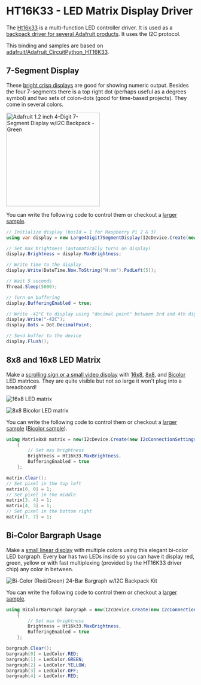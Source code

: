 # HT16K33 - LED Matrix Display Driver

The [Ht16k33](https://cdn-shop.adafruit.com/datasheets/ht16K33v110.pdf) is a multi-function LED controller driver. It is used as a [backpack driver for several Adafruit products](https://www.adafruit.com/?q=Ht16k33). It uses the I2C protocol.

This binding and samples are based on [adafruit/Adafruit_CircuitPython_HT16K33](https://github.com/adafruit/Adafruit_CircuitPython_HT16K33).

## 7-Segment Display

These [bright crisp displays](https://www.adafruit.com/product/1270) are good for showing numeric output. Besides the four 7-segments there is a top right dot (perhaps useful as a degrees symbol) and two sets of colon-dots (good for time-based projects). They come in several colors.

<img src="https://cdn-shop.adafruit.com/970x728/1268-00.jpg" width ="250px" title="Adafruit 1.2 inch 4-Digit 7-Segment Display w/I2C Backpack - Green" />

You can write the following code to control them or checkout a [larger sample](samples/Large4Digit7SegmentDisplay/Program.cs).

```csharp
// Initialize display (busId = 1 for Raspberry Pi 2 & 3)
using var display = new Large4Digit7SegmentDisplay(I2cDevice.Create(new I2cConnectionSettings(busId: 1, address: Ht16k33.DefaultI2cAddress));

// Set max brightness (automatically turns on display)
display.Brightness = display.MaxBrightness;

// Write time to the display
display.Write(DateTime.Now.ToString("H:mm").PadLeft(5));

// Wait 5 seconds
Thread.Sleep(5000);

// Turn on buffering
display.BufferingEnabled = true;

// Write -42°C to display using "decimal point" between 3rd and 4th digit as the ° character
display.Write("-42C");
display.Dots = Dot.DecimalPoint;

// Send buffer to the device
display.Flush();
```

## 8x8 and 16x8 LED Matrix

Make a [scrolling sign or a small video display](https://www.adafruit.com/product/1614) with [16x8](https://www.adafruit.com/product/2040), [8x8](https://www.adafruit.com/product/1632), and [Bicolor](https://www.adafruit.com/product/902) LED matrices. They are quite visible but not so large it won't plug into a breadboard!

![16x8 LED matrix](https://camo.githubusercontent.com/884d1a62e3ecf4f0c5d89f0b78cb38a65e0bf3955a39531ef6d55e4724191b65/68747470733a2f2f6d65646961302e67697068792e636f6d2f6d656469612f49336163613635723348325a574c696b344d2f323030772e77656270)

![8x8 Bicolor LED matrix](https://camo.githubusercontent.com/f85caa66967ebd6752469f1baff0a660104dbe02081f42f1ee78c920f4b60cdd/68747470733a2f2f6d65646961312e67697068792e636f6d2f6d656469612f3974316d38477466613841346162477443682f323030772e77656270)

You can write the following code to control them or checkout a [larger sample](samples\Matrix\Program.Matrix.cs) ([Bicolor sample](samples\Matrix8x8Bicolor\Program.Matrix8x8Bicolor.cs)).

```csharp
using Matrix8x8 matrix = new(I2cDevice.Create(new I2cConnectionSettings(busId: 1, Ht16k33.DefaultI2cAddress)))
    {
        // Set max brightness
        Brightness = Ht16k33.MaxBrightness,
        BufferingEnabled = true
    };

matrix.Clear();
// Set pixel in the top left
matrix[0, 0] = 1;
// Set pixel in the middle
matrix[3, 4] = 1;
matrix[4, 3] = 1;
// Set pixel in the bottom right
matrix[7, 7] = 1;
```

## Bi-Color Bargraph Usage

Make a [small linear display](https://www.adafruit.com/product/1721) with multiple colors using this elegant bi-color LED bargraph. Every bar has two LEDs inside so you can have it display red, green, yellow or with fast multiplexing (provided by the HT16K33 driver chip) any color in between.

![Bi-Color (Red/Green) 24-Bar Bargraph w/I2C Backpack Kit](https://camo.githubusercontent.com/7667a4f1a7f3956b94c8d4373668290fa6af5cf76862553f54247dffe91b4745/68747470733a2f2f692e67697068792e636f6d2f6d656469612f326c4d71686e6b494273504d47704f4a49782f67697068792d646f776e73697a65642e676966)

You can write the following code to control them or checkout a [larger sample](samples\BiColorBargraph\Program.BiColorBargraph.cs).

```csharp
using BiColorBarGraph bargraph = new(I2cDevice.Create(new I2cConnectionSettings(busId: 1, Ht16k33.DefaultI2cAddress)))
    {
        // Set max brightness
        Brightness = Ht16k33.MaxBrightness,
        BufferingEnabled = true
    };

bargraph.Clear();
bargraph[0] = LedColor.RED;
bargraph[1] = LedColor.GREEN;
bargraph[2] = LedColor.YELLOW;
bargraph[3] = LedColor.OFF;
bargraph[4] = LedColor.RED;
```
